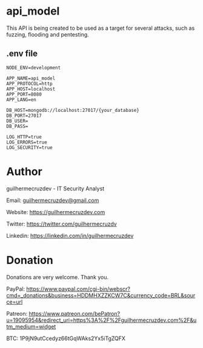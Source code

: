 # api_model
This API is being created to be used as a target for several attacks, such as fuzzing, flooding and pentesting.

## .env file

```
NODE_ENV=development

APP_NAME=api_model
APP_PROTOCOL=http
APP_HOST=localhost
APP_PORT=8080
APP_LANG=en

DB_HOST=mongodb://localhost:27017/{your_database}
DB_PORT=27017
DB_USER=
DB_PASS=

LOG_HTTP=true
LOG_ERRORS=true
LOG_SECURITY=true
```

# Author

guilhermecruzdev - IT Security Analyst

Email: guilhermecruzdev@gmail.com

Website: https://guilhermecruzdev.com

Twitter: https://twitter.com/guilhermecruzdv

Linkedin: https://linkedin.com/in/guilhermecruzdev

# Donation

Donations are very welcome. Thank you.

PayPal: https://www.paypal.com/cgi-bin/webscr?cmd=_donations&business=HDDMHXZZKCW7C&currency_code=BRL&source=url

Patreon: https://www.patreon.com/bePatron?u=19095954&redirect_uri=https%3A%2F%2Fguilhermecruzdev.com%2F&utm_medium=widget

BTC: 1P9jN9utCcedyz66tGqWAks2Yx5iTgZQFX
